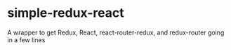 # simple-redux-react
A wrapper to get Redux, React, react-router-redux, and redux-router going in a few lines
